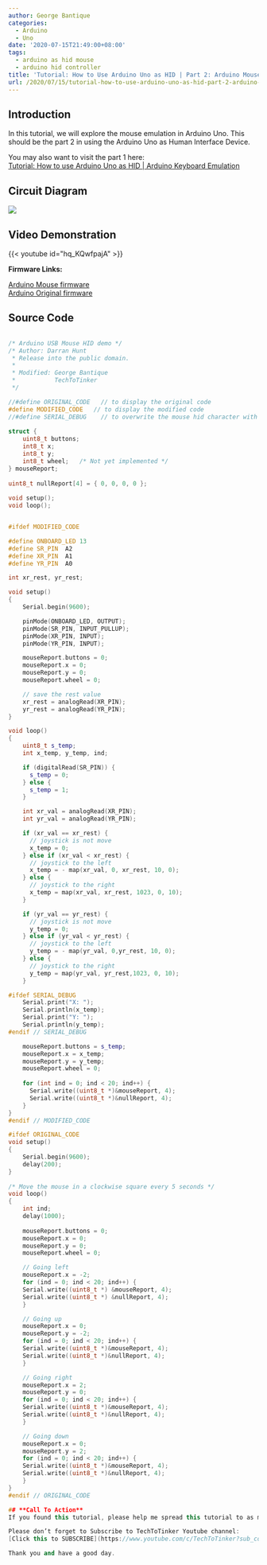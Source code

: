 ```yaml
---
author: George Bantique
categories:
  - Arduino
  - Uno
date: '2020-07-15T21:49:00+08:00'
tags:
  - arduino as hid mouse
  - arduino hid controller
title: 'Tutorial: How to Use Arduino Uno as HID | Part 2: Arduino Mouse Emulation'
url: /2020/07/15/tutorial-how-to-use-arduino-uno-as-hid-part-2-arduino-mouse-emulation/
---
```


## **Introduction**

In this tutorial, we will explore the mouse emulation in Arduino Uno. This should be the part 2 in using the Arduino Uno as Human Interface Device.

You may also want to visit the part 1 here:  
[Tutorial: How to use Arduino Uno as HID | Arduino Keyboard Emulation](https://techtotinker.blogspot.com/2020/07/tutorial-how-to-use-arduino-uno-as-hid.html)

## **Circuit Diagram**

![](/images/Arduino-HID-mouse.png)

## **Video Demonstration**

{{< youtube id="hq_KQwfpajA" >}}

**Firmware Links:**

[Arduino Mouse firmware](https://drive.google.com/file/d/1p2j_xAIBPsN76k7pFZb6iK_RU_AKrEP7/view?usp=sharing)  
[Arduino Original firmware](https://drive.google.com/file/d/1Xs2ADXVjBxxyRpavzPLE5NW-zOCYorf0/view?usp=sharing)

## **Source Code**

```cpp { lineNos="true" wrap="true" }

/* Arduino USB Mouse HID demo */
/* Author: Darran Hunt
 * Release into the public domain.
 * 
 * Modified: George Bantique
 *           TechToTinker
 */

//#define ORIGINAL_CODE   // to display the original code
#define MODIFIED_CODE   // to display the modified code
//#define SERIAL_DEBUG    // to overwrite the mouse hid character with printable character
 
struct {
    uint8_t buttons;
    int8_t x;
    int8_t y;
    int8_t wheel;   /* Not yet implemented */
} mouseReport;
 
uint8_t nullReport[4] = { 0, 0, 0, 0 };
 
void setup();
void loop();


#ifdef MODIFIED_CODE

#define ONBOARD_LED 13
#define SR_PIN  A2
#define XR_PIN  A1
#define YR_PIN  A0

int xr_rest, yr_rest;

void setup()
{
    Serial.begin(9600);

    pinMode(ONBOARD_LED, OUTPUT);
    pinMode(SR_PIN, INPUT_PULLUP);
    pinMode(XR_PIN, INPUT);
    pinMode(YR_PIN, INPUT);

    mouseReport.buttons = 0;
    mouseReport.x = 0;
    mouseReport.y = 0;
    mouseReport.wheel = 0;

    // save the rest value
    xr_rest = analogRead(XR_PIN);
    yr_rest = analogRead(YR_PIN);
}

void loop()
{
    uint8_t s_temp;
    int x_temp, y_temp, ind;

    if (digitalRead(SR_PIN)) {
      s_temp = 0;
    } else {
      s_temp = 1;
    }

    int xr_val = analogRead(XR_PIN);
    int yr_val = analogRead(YR_PIN);

    if (xr_val == xr_rest) {
      // joystick is not move
      x_temp = 0;
    } else if (xr_val < xr_rest) {
      // joystick to the left
      x_temp = - map(xr_val, 0, xr_rest, 10, 0);
    } else {
      // joystick to the right
      x_temp = map(xr_val, xr_rest, 1023, 0, 10);
    }

    if (yr_val == yr_rest) {
      // joystick is not move
      y_temp = 0;
    } else if (yr_val < yr_rest) {
      // joystick to the left
      y_temp = - map(yr_val, 0,yr_rest, 10, 0);
    } else {
      // joystick to the right
      y_temp = map(yr_val, yr_rest,1023, 0, 10);
    }

#ifdef SERIAL_DEBUG
    Serial.print("X: ");
    Serial.println(x_temp);
    Serial.print("Y: ");
    Serial.println(y_temp);    
#endif // SERIAL_DEBUG

    mouseReport.buttons = s_temp;
    mouseReport.x = x_temp;
    mouseReport.y = y_temp;
    mouseReport.wheel = 0;
    
    for (int ind = 0; ind < 20; ind++) {
      Serial.write((uint8_t *)&mouseReport, 4);
      Serial.write((uint8_t *)&nullReport, 4);
    }
}
#endif // MODIFIED_CODE

#ifdef ORIGINAL_CODE
void setup()
{
    Serial.begin(9600);
    delay(200);
}
 
/* Move the mouse in a clockwise square every 5 seconds */
void loop()
{
    int ind;
    delay(1000);
 
    mouseReport.buttons = 0;
    mouseReport.x = 0;
    mouseReport.y = 0;
    mouseReport.wheel = 0;

    // Going left
    mouseReport.x = -2;
    for (ind = 0; ind < 20; ind++) {
    Serial.write((uint8_t *) &mouseReport, 4);
    Serial.write((uint8_t *) &nullReport, 4);
    }

    // Going up
    mouseReport.x = 0;
    mouseReport.y = -2;
    for (ind = 0; ind < 20; ind++) {
    Serial.write((uint8_t *)&mouseReport, 4);
    Serial.write((uint8_t *)&nullReport, 4);
    }

    // Going right
    mouseReport.x = 2;
    mouseReport.y = 0;
    for (ind = 0; ind < 20; ind++) {
    Serial.write((uint8_t *)&mouseReport, 4);
    Serial.write((uint8_t *)&nullReport, 4);
    }

    // Going down
    mouseReport.x = 0;
    mouseReport.y = 2;
    for (ind = 0; ind < 20; ind++) {
    Serial.write((uint8_t *)&mouseReport, 4);
    Serial.write((uint8_t *)&nullReport, 4);
    }
}
#endif // ORIGINAL_CODE

## **Call To Action**
If you found this tutorial, please help me spread this tutorial to as many as possible so that it could help and inspire others.

Please don’t forget to Subscribe to TechToTinker Youtube channel:  
[Click this to SUBSCRIBE](https://www.youtube.com/c/TechToTinker?sub_confirmation=1)

Thank you and have a good day.

